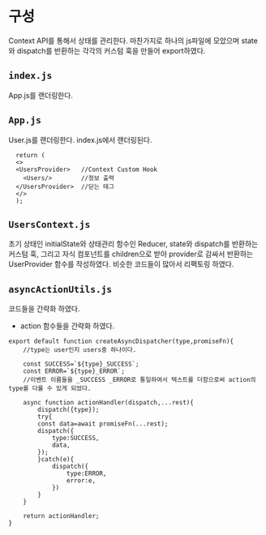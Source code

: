 # 구성
Context API를 통해서 상태를 관리한다.
마찬가지로 하나의 js파일에 모았으며
state와 dispatch를 반환하는 각각의 커스텀 훅을 만들어 export하였다.

## `index.js`
App.js를 랜더링한다.

## `App.js`
User.js를 랜더링한다.
index.js에서 랜더링된다.

```
  return (
  <>
  <UsersProvider>   //Context Custom Hook
    <Users/>        //정보 출력
  </UsersProvider>  //닫는 태그
  </>
  );

```

## `UsersContext.js`
초기 상태인 initialState와 상태관리 함수인 Reducer, state와 dispatch를 반환하는 커스텀 훅,
그리고 자식 컴포넌트를 children으로 받아 provider로 감싸서 반환하는 UserProvider 함수를 작성하였다.
비슷한 코드들이 많아서 리팩토링 하였다.

## `asyncActionUtils.js`
코드들을 간략화 하였다.

* action 함수들을 간략화 하였다.

```
export default function createAsyncDispatcher(type,promiseFn){
    //type는 user인지 users중 하나이다.

    const SUCCESS=`${type}_SUCCESS`;
    const ERROR=`${type}_ERROR`;
    //이벤트 이름들을 _SUCCESS _ERROR로 통일하여서 텍스트를 더함으로써 action의 type를 다룰 수 있게 되었다.

    async function actionHandler(dispatch,...rest){
        dispatch({type});
        try{
        const data=await promiseFn(...rest);
        dispatch({
            type:SUCCESS,
            data,
        });
        }catch(e){
            dispatch({
                type:ERROR,
                error:e,
            })
        }
    }

    return actionHandler;
}
```